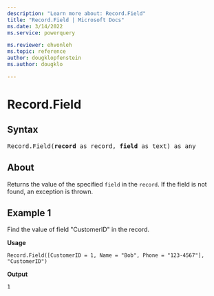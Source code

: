 ```yaml
---
description: "Learn more about: Record.Field"
title: "Record.Field | Microsoft Docs"
ms.date: 3/14/2022
ms.service: powerquery

ms.reviewer: ehvonleh
ms.topic: reference
author: dougklopfenstein
ms.author: dougklo

---
```

# Record.Field

## Syntax

<pre>
Record.Field(<b>record</b> as record, <b>field</b> as text) as any
</pre>
  
## About

Returns the value of the specified `field` in the `record`. If the field is not found, an exception is thrown.

## Example 1

Find the value of field "CustomerID" in the record.

**Usage**

```powerquery-m
Record.Field([CustomerID = 1, Name = "Bob", Phone = "123-4567"], "CustomerID")
```

**Output**

`1`
